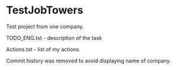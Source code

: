 # TestJobTowers
Test project from one company.

TODO_ENG.txt - description of the task

Actions.txt - list of my actions.

Commit history was removed to avoid displaying name of company.
